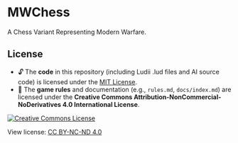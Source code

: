 # MWChess
A Chess Variant Representing Modern Warfare.

## License

- 🔓 The **code** in this repository (including Ludii .lud files and AI source code) is licensed under the [MIT License](./LICENSE).
- 📄 The **game rules** and documentation (e.g., `rules.md`, `docs/index.md`) are licensed under the **Creative Commons Attribution-NonCommercial-NoDerivatives 4.0 International License**.

[![Creative Commons License](https://licensebuttons.net/l/by-nc-nd/4.0/88x31.png)](https://creativecommons.org/licenses/by-nc-nd/4.0/)
  
View license: [CC BY-NC-ND 4.0](https://creativecommons.org/licenses/by-nc-nd/4.0/)
